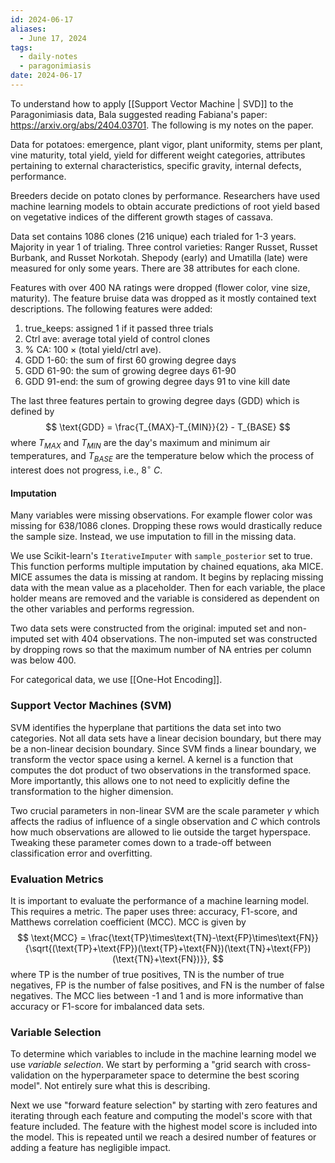 ```yaml
---
id: 2024-06-17
aliases:
  - June 17, 2024
tags:
  - daily-notes
  - paragonimiasis
date: 2024-06-17
---
```


To understand how to apply [[Support Vector Machine | SVD]] to the Paragonimiasis data, Bala suggested reading Fabiana's paper: https://arxiv.org/abs/2404.03701. The following is my notes on the paper.

Data for potatoes: emergence, plant vigor, plant uniformity, stems per plant, vine maturity, total yield, yield for different weight categories, attributes pertaining to external characteristics, specific gravity, internal defects, performance.

Breeders decide on potato clones by performance. Researchers have used machine learning models to obtain accurate predictions of root yield based on vegetative indices of the different growth stages of cassava.

Data set contains 1086 clones (216 unique) each trialed for 1-3 years. Majority in year 1 of trialing. Three control varieties: Ranger Russet, Russet Burbank, and Russet Norkotah. Shepody (early) and Umatilla (late) were measured for only some years. There are 38 attributes for each clone.

Features with over 400 NA ratings were dropped (flower color, vine size, maturity). The feature bruise data was dropped as it mostly contained text descriptions. The following features were added:
1. true_keeps: assigned 1 if it passed three trials
2. Ctrl ave: average total yield of control clones
3. % CA: $100\times(\text{total yield}/\text{ctrl ave})$.
4. GDD 1-60: the sum of first 60 growing degree days
5. GDD 61-90: the sum of growing degree days 61-90
6. GDD 91-end: the sum of growing degree days 91 to vine kill date

The last three features pertain to growing degree days (GDD) which is defined by
$$
    \text{GDD} = \frac{T_{MAX}-T_{MIN}}{2} - T_{BASE}
$$
where $T_{MAX}$ and $T_{MIN}$ are the day's maximum and minimum air temperatures, and $T_{BASE}$ are the temperature below which the process of interest does not progress, i.e., $8^\circ~C$.

#### Imputation

Many variables were missing observations. For example flower color was missing for 638/1086 clones. Dropping these rows would drastically reduce the sample size. Instead, we use imputation to fill in the missing data.

We use Scikit-learn's `IterativeImputer` with `sample_posterior` set to true. This function performs multiple imputation by chained equations, aka MICE. MICE assumes the data is missing at random. It begins by replacing missing data with the mean value as a placeholder. Then for each variable, the place holder means are removed and the variable is considered as dependent on the other variables and performs regression.

Two data sets were constructed from the original: imputed set and non-imputed set with 404 observations. The non-imputed set was constructed by dropping rows so that the maximum number of NA entries per column was below 400.

For categorical data, we use [[One-Hot Encoding]].

### Support Vector Machines (SVM)

SVM identifies the hyperplane that partitions the data set into two categories. Not all data sets have a linear decision boundary, but there may be a non-linear decision boundary. Since SVM finds a linear boundary, we transform the vector space using a kernel. A kernel is a function that computes the dot product of two observations in the transformed space. More importantly, this allows one to not need to explicitly define the transformation to the higher dimension.

Two crucial parameters in non-linear SVM are the scale parameter $\gamma$ which affects the radius of influence of a single observation and $C$ which controls how much observations are allowed to lie outside the target hyperspace. Tweaking these parameter comes down to a trade-off between classification error and overfitting.

### Evaluation Metrics

It is important to evaluate the performance of a machine learning model. This requires a metric. The paper uses three: accuracy, F1-score, and Matthews correlation coefficient (MCC). MCC is given by
$$
    \text{MCC} = \frac{\text{TP}\times\text{TN}-\text{FP}\times\text{FN}}{\sqrt{(\text{TP}+\text{FP})(\text{TP}+\text{FN})(\text{TN}+\text{FP})(\text{TN}+\text{FN})}},
$$
where TP is the number of true positives, TN is the number of true negatives, FP is the number of false positives, and FN is the number of false negatives. The MCC lies between -1 and 1 and is more informative than accuracy or F1-score for imbalanced data sets.

### Variable Selection

To determine which variables to include in the machine learning model we use *variable selection*. We start by performing a "grid search with cross-validation on the hyperparameter space to determine the best scoring model". Not entirely sure what this is describing.

Next we use "forward feature selection" by starting with zero features and iterating through each feature and computing the model's score with that feature included. The feature with the highest model score is included into the model. This is repeated until we reach a desired number of features or adding a feature has negligible impact.
